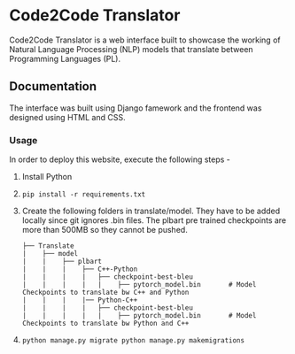 # Code2Code Translator

Code2Code Translator is a web interface built to showcase the working of Natural Language Processing (NLP) models that translate between Programming Languages (PL). 

## Documentation

The interface was built using Django famework and the frontend was designed using HTML and CSS. 

### Usage

In order to deploy this website, execute the following steps - 

1. Install Python

2. `pip install -r requirements.txt`

3. Create the following folders in translate/model. They have to be added locally since git ignores .bin files. The plbart pre trained checkpoints are more than 500MB so they cannot be pushed.
    ```
    ├── Translate
    |    ├── model
    |    |    ├── plbart
    |    |    |    ├── C++-Python
    |    |    |    |   ├── checkpoint-best-bleu
    |    |    |    |   |    ├── pytorch_model.bin       # Model Checkpoints to translate bw C++ and Python
    |    |    |    |── Python-C++
    |    |    |    |   ├── checkpoint-best-bleu
    |    |    |    |   |    ├── pytorch_model.bin       # Model Checkpoints to translate bw Python and C++
    ```
4. `python manage.py migrate
    python manage.py makemigrations`

